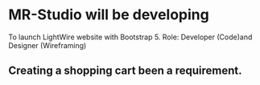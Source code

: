 # MR-Studio will be developing
To launch LightWire website with Bootstrap 5.
Role: Developer (Code)and Designer (Wireframing)

Creating a shopping cart been a requirement.
-
